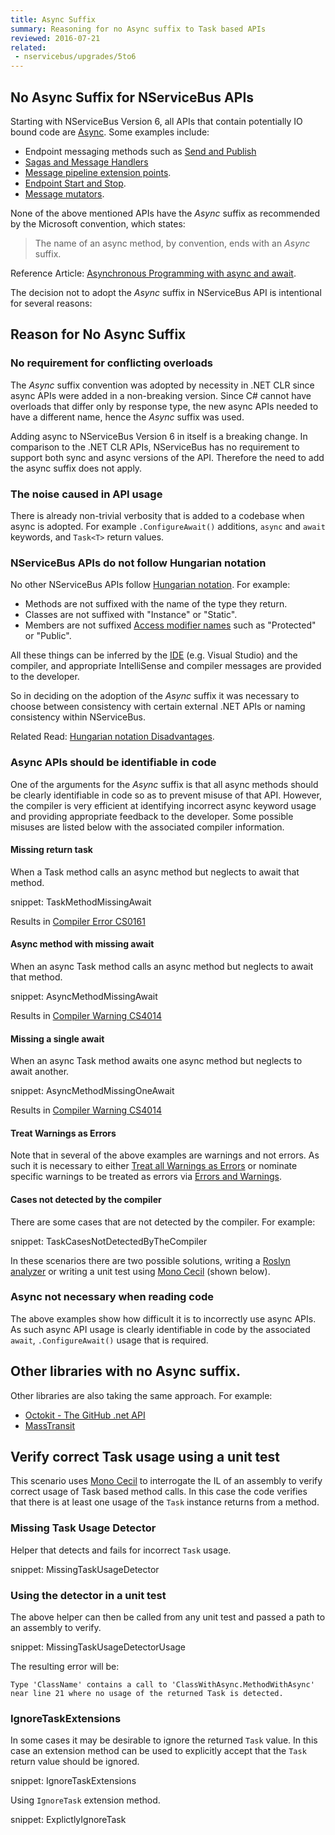 ```yaml
---
title: Async Suffix
summary: Reasoning for no Async suffix to Task based APIs
reviewed: 2016-07-21
related:
 - nservicebus/upgrades/5to6
---
```



## No Async Suffix for NServiceBus APIs

Starting with NServiceBus Version 6, all APIs that contain potentially IO bound code are [Async](https://msdn.microsoft.com/en-us/library/mt674882.aspx). Some examples include:

 * Endpoint messaging methods such as [Send and Publish](/nservicebus/upgrades/5to6.md#message-handlers-bus-send-and-receive)
 * [Sagas and Message Handlers](/nservicebus/upgrades/5to6.md#message-handlers)
 * [Message pipeline extension points](/nservicebus/upgrades/5to6.md#pipeline-customization).
 * [Endpoint Start and Stop](/nservicebus/upgrades/5to6.md#endpoint-start-and-stop).
 * [Message mutators](/nservicebus/upgrades/5to6.md#pipeline-customization-message-mutators).

None of the above mentioned APIs have the *Async* suffix as recommended by the Microsoft convention, which states: 

> The name of an async method, by convention, ends with an *Async* suffix.

Reference Article: [Asynchronous Programming with async and await](https://msdn.microsoft.com/en-us/library/mt674882.aspx).

The decision not to adopt the *Async* suffix in NServiceBus API is intentional for several reasons:


## Reason for No Async Suffix


### No requirement for conflicting overloads

The *Async* suffix convention was adopted by necessity in .NET CLR since async APIs were added in a non-breaking version. Since C# cannot have overloads that differ only by response type, the new async APIs needed to have a different name, hence the *Async* suffix was used.

Adding async to NServiceBus Version 6 in itself is a breaking change. In comparison to the .NET CLR APIs, NServiceBus has no requirement to support both sync and async versions of the API. Therefore the need to add the async suffix does not apply.


### The noise caused in API usage

There is already non-trivial verbosity that is added to a codebase when async is adopted. For example `.ConfigureAwait()` additions, `async` and `await` keywords, and `Task<T>` return values.


### NServiceBus APIs do not follow Hungarian notation

No other NServiceBus APIs follow [Hungarian notation](https://en.wikipedia.org/wiki/Hungarian_notation). For example: 

 * Methods are not suffixed with the name of the type they return.
 * Classes are not suffixed with "Instance" or "Static".
 * Members are not suffixed [Access modifier names](https://msdn.microsoft.com/en-au/library/ms173121.aspx) such as "Protected" or "Public".

All these things can be inferred by the [IDE](https://en.wikipedia.org/wiki/Integrated_development_environment) (e.g. Visual Studio) and the compiler, and appropriate IntelliSense and compiler messages are provided to the developer.

So in deciding on the adoption of the *Async* suffix it was necessary to choose between consistency with certain external .NET APIs or naming consistency within NServiceBus.

Related Read: [Hungarian notation Disadvantages](https://en.wikipedia.org/wiki/Hungarian_notation#Disadvantages).


### Async APIs should be identifiable in code

One of the arguments for the *Async* suffix is that all async methods should be clearly identifiable in code so as to prevent misuse of that API. However, the compiler is very efficient at identifying incorrect async keyword usage and providing appropriate feedback to the developer. Some possible misuses are listed below with the associated compiler information.


#### Missing return task

When a Task method calls an async method but neglects to await that method.

snippet: TaskMethodMissingAwait

Results in [Compiler Error CS0161](https://msdn.microsoft.com/en-us/library/87cz4k9t.aspx)


#### Async method with missing await

When an async Task method calls an async method but neglects to await that method.

snippet: AsyncMethodMissingAwait

Results in [Compiler Warning CS4014](https://msdn.microsoft.com/en-us/library/hh873131.aspx)


#### Missing a single await

When an async Task method awaits one async method but neglects to await another.

snippet: AsyncMethodMissingOneAwait

Results in [Compiler Warning CS4014](https://msdn.microsoft.com/en-us/library/hh873131.aspx)


#### Treat Warnings as Errors

Note that in several of the above examples are warnings and not errors. As such it is necessary to either [Treat all Warnings as Errors](https://msdn.microsoft.com/en-us/library/kb4wyys2.aspx#Anchor_3) or nominate specific warnings to be treated as errors via [Errors and Warnings](https://msdn.microsoft.com/en-us/library/kb4wyys2.aspx#Anchor_2).


#### Cases not detected by the compiler

There are some cases that are not detected by the compiler. For example:

snippet: TaskCasesNotDetectedByTheCompiler

In these scenarios there are two possible solutions, writing a [Roslyn analyzer](https://msdn.microsoft.com/en-us/library/mt162308.aspx) or writing a unit test using [Mono Cecil](https://github.com/jbevain/cecil) (shown below).


### Async not necessary when reading code

The above examples show how difficult it is to incorrectly use async APIs. As such async API usage is clearly identifiable in code by the associated `await`, `.ConfigureAwait()` usage that is required.


## Other libraries with no Async suffix.

Other libraries are also taking the same approach. For example:

 * [Octokit - The GitHub .net API](https://github.com/octokit/octokit.net)
 * [MassTransit](http://masstransit-project.com/)


## Verify correct Task usage using a unit test

This scenario uses [Mono Cecil](https://github.com/jbevain/cecil) to interrogate the IL of an assembly to verify correct usage of Task based method calls. In this case the code verifies that there is at least one usage of the `Task` instance returns from a method.


### Missing Task Usage Detector

Helper that detects and fails for incorrect `Task` usage.

snippet: MissingTaskUsageDetector


### Using the detector in a unit test

The above helper can then be called from any unit test and passed a path to an assembly to verify.

snippet: MissingTaskUsageDetectorUsage

The resulting error will be:

```no-highlight
Type 'ClassName' contains a call to 'ClassWithAsync.MethodWithAsync' near line 21 where no usage of the returned Task is detected.
```


### IgnoreTaskExtensions

In some cases it may be desirable to ignore the returned `Task` value. In this case an extension method can be used to explicitly accept that the `Task` return value should be ignored.

snippet: IgnoreTaskExtensions

Using `IgnoreTask` extension method.

snippet: ExplictlyIgnoreTask